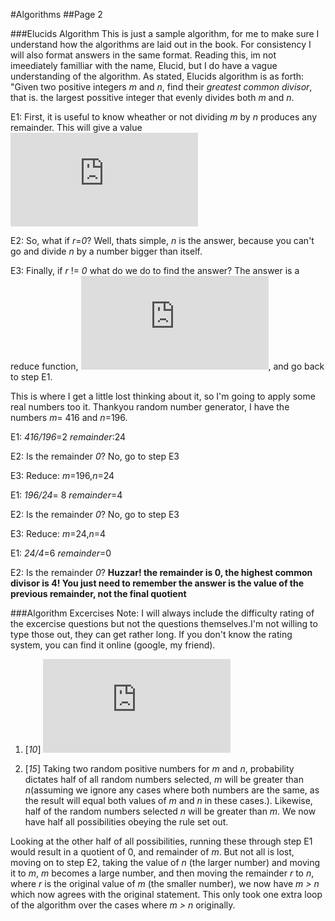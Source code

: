 #Algorithms
##Page 2

###Elucids Algorithm
This is just a sample algorithm, for me to make sure I understand how the algorithms are laid out in the book. For consistency I will also format answers in the same format.
Reading this, im not imeediately familliar with the name, Elucid, but I do have a vague understanding of the algorithm.
As stated, Elucids algorithm is as forth: "Given two positive integers _m_ and _n_, find their _greatest common divisor_, that is. the largest possitive integer that evenly divides both _m_ and _n_.

E1: First, it is useful to know wheather or not dividing _m_ by _n_ produces any remainder. This will give a value ![equation](http://latex.codecogs.com/gif.latex?0%20%5Cleq%20r%3C%20n)

E2: So, what if _r_=_0_? Well, thats simple, _n_ is the answer, because you can't go and divide _n_ by a number bigger than itself.

E3: Finally, if _r_ != _0_ what do we do to find the answer? The answer is a reduce function, ![equation2](http://latex.codecogs.com/gif.latex?m%5Cleftarrow%26%20n%2C%26%20n%26%20%5Cleftarrow%26%20r), and go back to step E1.

This is where I get a little lost thinking about it, so I'm going to apply some real numbers too it. 
Thankyou random number generator, I have the numbers _m_= 416 and _n_=196.

E1: _416/196_=2 _remainder_:24

E2: Is the remainder _0_? No, go to step E3

E3: Reduce: _m_=196,_n_=24

E1: _196/24_= 8 _remainder_=4

E2: Is the remainder _0_? No, go to step E3

E3: Reduce: _m_=24,_n_=4

E1: _24/4_=6 _remainder_=0

E2: Is the remainder _0_? **Huzzar! the remainder is 0, the highest common divisor is 4! You just need to remember the answer is the value of the previous remainder, not the final quotient**

###Algorithm Excercises
Note: I will always include the difficulty rating of the excercise questions but not the questions themselves.I'm not willing to type those out, they can get rather long. If you don't know the rating system, you can find it online (google, my friend).

1. [_10_] ![equation3](http://latex.codecogs.com/gif.latex?%5Cdpi%7B120%7D%20%5Clarge%20t%5Cleftarrow%20a%20%2C%20a%5Cleftarrow%20b%20%2C%20b%5Cleftarrow%20c%20%2C%20c%5Cleftarrow%20d%20%2C%20d%5Cleftarrow%20t)

2. [_15_] Taking two random positive numbers for _m_ and _n_, probability dictates half of all random numbers selected, _m_ will be greater than _n_(assuming we ignore any cases where both numbers are the same, as the result will equal both values of _m_ and _n_ in these cases.). Likewise, half of the random numbers selected _n_ will be greater than _m_.  We now have half all possibilities obeying the rule set out. 

Looking at the other half of all possibilities, running these through step E1 would result in a quotient of 0, and remainder of _m_. But not all is lost, moving on to step E2, taking the value of _n_ (the larger number) and moving it to _m_, _m_ becomes a large number, and then moving the remainder _r_ to _n_, where _r_ is the original value of _m_ (the smaller number), we now have _m > n_ which now agrees with the original statement. This only took one extra loop of the algorithm over the cases where _m > n_ originally.



